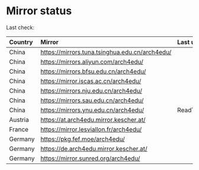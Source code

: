 <script src="./time.js"></script>
# Mirror status
Last check: <script type="text/javascript">localize(1692515645.3049915);</script>

|Country|Mirror|Last update|
|:------|:-----|:----------|
|China|https://mirrors.tuna.tsinghua.edu.cn/arch4edu/|<script type="text/javascript">localize(1692469690);</script>|
|China|https://mirrors.aliyun.com/arch4edu/|<script type="text/javascript">localize(1692426448);</script>|
|China|https://mirrors.bfsu.edu.cn/arch4edu/|<script type="text/javascript">localize(1692469690);</script>|
|China|https://mirror.iscas.ac.cn/arch4edu/|<script type="text/javascript">localize(1692469690);</script>|
|China|https://mirrors.nju.edu.cn/arch4edu/|<script type="text/javascript">localize(1692469690);</script>|
|China|https://mirrors.sau.edu.cn/arch4edu/|<script type="text/javascript">localize(1692469690);</script>|
|China|https://mirrors.ynu.edu.cn/arch4edu/|ReadTimeout|
|Austria|https://at.arch4edu.mirror.kescher.at/|<script type="text/javascript">localize(1692469690);</script>|
|France|https://mirror.lesviallon.fr/arch4edu/|<script type="text/javascript">localize(1692469690);</script>|
|Germany|https://pkg.fef.moe/arch4edu/|<script type="text/javascript">localize(1692469690);</script>|
|Germany|https://de.arch4edu.mirror.kescher.at/|<script type="text/javascript">localize(1692469690);</script>|
|Germany|https://mirror.sunred.org/arch4edu/|<script type="text/javascript">localize(1692469690);</script>|

<script src="./tablefilter/tablefilter.js"></script>
<script src="./table.js"></script>